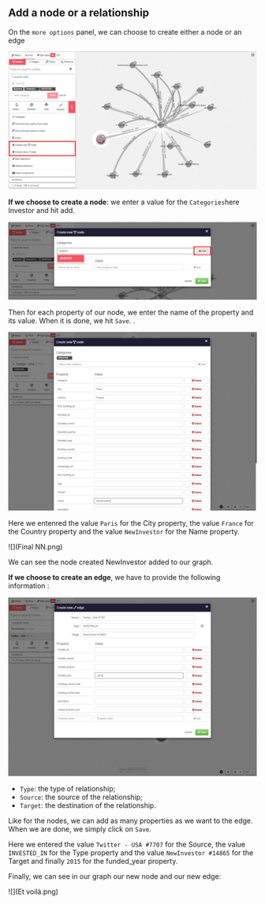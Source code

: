 ## Add a node or a relationship

On the ```more options``` panel, we can choose to create either a node or an edge

![](Create.png)

**If we choose to create a node**: we enter a value for the ```Categories```here Investor and hit add. 

![](CreateNode.png)

Then for each property of our node, we enter the name of the property and its value. When it is done, we hit ```Save```.
.

![](DataNN.png)

Here we entenred the value ```Paris``` for the City property, the value ```France``` for the Country property and the value ```NewInvestor``` for the Name property.

![](Final NN.png)

We can see the node created NewInvestor added to our graph.


**If we choose to create an edge**, we have to provide the following information :

![](NE.png)

* ```Type```: the type of relationship;
* ```Source```: the source of the relationship;
* ```Target```: the destination of the relationship.

Like for the nodes, we can add as many properties as we want to the edge. When we are done, we simply click on ```Save```.

Here we entered the value ```Twitter - USA #7707``` for the Source, the value ```INVESTED_IN``` for the Type property and the value ```NewInvestor #14865``` for the Target and finally ```2015``` for the funded_year property.


Finally, we can see in our graph our new node and our new edge:

![](Et voilà.png)